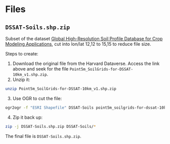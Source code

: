 # Files

## `DSSAT-Soils.shp.zip`
Subset of the dataset [Global High-Resolution Soil Profile Database for Crop Modeling Applications](https://dataverse.harvard.edu/dataset.xhtml?persistentId=doi:10.7910/DVN/1PEEY0), cut into lon/lat 12,12 to 15,15 to reduce file size.

Steps to create:
1. Download the original file from the Harvard Dataverse. Access the link above and seek for the file ``Point5m_SoilGrids-for-DSSAT-10km_v1.shp.zip``.
2. Unzip it:

```sh
unzip Point5m_SoilGrids-for-DSSAT-10km_v1.shp.zip
```

3. Use OGR to cut the file:

```sh
ogr2ogr -f "ESRI Shapefile" DSSAT-Soils point5m_soilgrids-for-dssat-10km_v1.shp -spat 12 12 15 15
```

4. Zip it back up:

```sh
zip -j DSSAT-Soils.shp.zip DSSAT-Soils/*
```

The final file is `DSSAT-Soils.shp.zip`.
